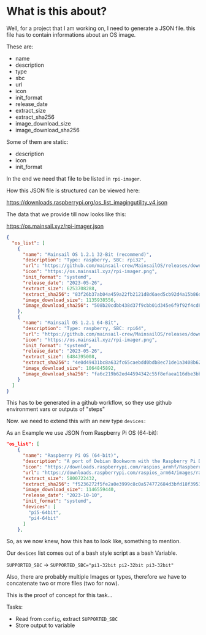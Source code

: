 # What is this about?

Well, for a project that I am working on, I need to generate a JSON file.
this file has to contain informations about an OS image.

These are:

-   name
-   description
-   type
-   sbc
-   url
-   icon
-   init_format
-   release_date
-   extract_size
-   extract_sha256
-   image_download_size
-   image_download_sha256

Some of them are static:

-   description
-   icon
-   init_format

In the end we need that file to be listed in `rpi-imager`.

How this JSON file is structured can be viewed here:

https://downloads.raspberrypi.org/os_list_imagingutility_v4.json

The data that we provide till now looks like this:

https://os.mainsail.xyz/rpi-imager.json

```JSON
{
  "os_list": [
    {
      "name": "Mainsail OS 1.2.1 32-Bit (recommend)",
      "description": "Type: raspberry, SBC: rpi32",
      "url": "https://github.com/mainsail-crew/MainsailOS/releases/download/1.2.1/2023-05-26-MainsailOS-1.2.1-raspberry-rpi32.img.xz",
      "icon": "https://os.mainsail.xyz/rpi-imager.png",
      "init_format": "systemd",
      "release_date": "2023-05-26",
      "extract_size": 6253708288,
      "extract_sha256": "83f26b37ab04a459a22fb2121d8d6aed5cb92d4a15b86dda08d6a8ecd381748b",
      "image_download_size": 1135938556,
      "image_download_sha256": "508b20cdbb438d37f9cbb01d345e6f9f92f4cd8b22ba70889f658526cd60584c"
    },
    {
      "name": "Mainsail OS 1.2.1 64-Bit",
      "description": "Type: raspberry, SBC: rpi64",
      "url": "https://github.com/mainsail-crew/MainsailOS/releases/download/1.2.1/2023-05-26-MainsailOS-1.2.1-raspberry-rpi64.img.xz",
      "icon": "https://os.mainsail.xyz/rpi-imager.png",
      "init_format": "systemd",
      "release_date": "2023-05-26",
      "extract_size": 6484395008,
      "extract_sha256": "4e0d49431bc8a632fc65caebdd0bdb8ec71de1a3408b62c4d056a3f9c247edc8",
      "image_download_size": 1064845892,
      "image_download_sha256": "fa6c219b62ed44594342c55f8efaea116dbe3bb40132275f61130dcba65c8987"
    }
  ]
}
```

This has to be generated in a github workflow, so they use github environment vars or outputs of "steps"

Now. we need to extend this with an new type `devices:`

As an Example we use JSON from Raspberry Pi OS (64-bit):

```JSON
"os_list": [
    {
      "name": "Raspberry Pi OS (64-bit)",
      "description": "A port of Debian Bookworm with the Raspberry Pi Desktop (Recommended)",
      "icon": "https://downloads.raspberrypi.com/raspios_armhf/Raspberry_Pi_OS_(32-bit).png",
      "url": "https://downloads.raspberrypi.com/raspios_arm64/images/raspios_arm64-2023-10-10/2023-10-10-raspios-bookworm-arm64.img.xz",
      "extract_size": 5800722432,
      "extract_sha256": "f5236272f5fe2a0e3999c8c0a574772684d3bfd18f395304292ddf59508d5ae1",
      "image_download_size": 1146559440,
      "release_date": "2023-10-10",
      "init_format": "systemd",
      "devices": [
        "pi5-64bit",
        "pi4-64bit"
      ]
    },
```

So, as we now knew, how this has to look like, something to mention.

Our `devices` list comes out of a bash style script as a bash Variable.

`SUPPORTED_SBC` -> `SUPPORTED_SBC="pi1-32bit pi2-32bit pi3-32bit"`

Also, there are probably multiple Images or types, therefore we have to
concatenate two or more files (two for now).

This is the proof of concept for this task...

Tasks:

-   Read from `config`, extract `SUPPORTED_SBC`
-   Store output to variable
